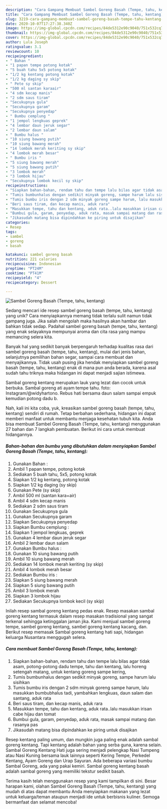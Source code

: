 ```yaml
---
description: "Cara Gampang Membuat Sambel Goreng Basah (Tempe, tahu, kentang), Bikin Ngiler"
title: "Cara Gampang Membuat Sambel Goreng Basah (Tempe, tahu, kentang), Bikin Ngiler"
slug: 3219-cara-gampang-membuat-sambel-goreng-basah-tempe-tahu-kentang-bikin-ngiler
date: 2020-10-07T17:27:38.340Z
image: https://img-global.cpcdn.com/recipes/84de5312e90c9040/751x532cq70/sambel-goreng-basah-tempe-tahu-kentang-foto-resep-utama.jpg
thumbnail: https://img-global.cpcdn.com/recipes/84de5312e90c9040/751x532cq70/sambel-goreng-basah-tempe-tahu-kentang-foto-resep-utama.jpg
cover: https://img-global.cpcdn.com/recipes/84de5312e90c9040/751x532cq70/sambel-goreng-basah-tempe-tahu-kentang-foto-resep-utama.jpg
author: Lula Joseph
ratingvalue: 3.1
reviewcount: 10
recipeingredient:
- " Bahan "
- "1 papan tempe potong kotak"
- "5 buah tahu 5x5 potong kotak"
- "1/2 kg kentang potong kotak"
- "1/2 kg daging sy skip"
- " Pete sy skip"
- "500 ml santan karaair"
- "4 sdm kecap manis"
- "2 sdm saus tiram"
- "Secukupnya gula"
- "Secukupnya garam"
- "Secukupnya penyedap"
- " Bumbu cemplung "
- "1 jempol lengkuas geprek"
- "4 lembar daun jeruk segar"
- "2 lembar daun salam"
- " Bumbu halus "
- "10 siung bawang putih"
- "10 siung bawang merah"
- "14 lombok merah keriting sy skip"
- "4 lombok merah besar"
- " Bumbu iris "
- "5 siung bawang merah"
- "5 siung bawang putih"
- "3 lombok merah"
- "3 lombok hijau"
- "Secukupnya lombok kecil sy skip"
recipeinstructions:
- "Siapkan bahan-bahan, rendam tahu dan tempe lalu bilas agar tidak asam, potong-potong dadu tempe, tahu dan kentang, lalu horeng setengah matang, untuk kentang goreng sampe kering,"
- "Tumis bumbunhalus dengan sedikit minyak goreng, sampe harum lalu sisihkan"
- "Tumis bumbu iris dengan 2 sdm minyak goreng sampe harum, lalu masukkan bumbubhalus tadi, yambahkan lengkuas, daun salam dan santang, aduk rata"
- "Beri saus tiram, dan kecap manis, aduk rara"
- "Masukkan tempe, tahu dan kentang, aduk rata..lalu masukkan irisan cabe hijau dan tomat"
- "Bumbui gula, garam, penyedap, aduk rata, masak sampai matang dan rasanya pas"
- "Jikasudah matang bisa dipindahkan ke piring untuk disajikan"
categories:
- Resep
tags:
- sambel
- goreng
- basah

katakunci: sambel goreng basah 
nutrition: 221 calories
recipecuisine: Indonesian
preptime: "PT24M"
cooktime: "PT41M"
recipeyield: "4"
recipecategory: Dessert

---
```



![Sambel Goreng Basah (Tempe, tahu, kentang)](https://img-global.cpcdn.com/recipes/84de5312e90c9040/751x532cq70/sambel-goreng-basah-tempe-tahu-kentang-foto-resep-utama.jpg)

Sedang mencari ide resep sambel goreng basah (tempe, tahu, kentang) yang unik? Cara menyiapkannya memang tidak terlalu sulit namun tidak gampang juga. Jika salah mengolah maka hasilnya akan hambar dan bahkan tidak sedap. Padahal sambel goreng basah (tempe, tahu, kentang) yang enak selayaknya mempunyai aroma dan cita rasa yang mampu memancing selera kita.

Banyak hal yang sedikit banyak berpengaruh terhadap kualitas rasa dari sambel goreng basah (tempe, tahu, kentang), mulai dari jenis bahan, selanjutnya pemilihan bahan segar, sampai cara membuat dan menyajikannya. Tidak usah pusing jika hendak menyiapkan sambel goreng basah (tempe, tahu, kentang) enak di mana pun anda berada, karena asal sudah tahu triknya maka hidangan ini dapat menjadi sajian istimewa.

Sambal goreng kentang merupakan lauk yang lezat dan cocok untuk berbuka. Sambal goreng ati ayam tempe tahu. foto: Instagram/@widyhartono. Rebus hati bersama daun salam sampai empuk kemudian potong dadu b.


Nah, kali ini kita coba, yuk, kreasikan sambel goreng basah (tempe, tahu, kentang) sendiri di rumah. Tetap berbahan sederhana, hidangan ini dapat memberi manfaat untuk membantu menjaga kesehatan tubuh kita. Anda bisa membuat Sambel Goreng Basah (Tempe, tahu, kentang) menggunakan 27 bahan dan 7 langkah pembuatan. Berikut ini cara untuk membuat hidangannya.

<!--inarticleads1-->

##### Bahan-bahan dan bumbu yang dibutuhkan dalam menyiapkan Sambel Goreng Basah (Tempe, tahu, kentang):

1. Gunakan  Bahan :
1. Ambil 1 papan tempe, potong kotak
1. Sediakan 5 buah tahu, 5x5, potong kotak
1. Siapkan 1/2 kg kentang, potong kotak
1. Siapkan 1/2 kg daging (sy skip)
1. Gunakan  Pete (sy skip)
1. Ambil 500 ml (santan kara+air)
1. Ambil 4 sdm kecap manis
1. Sediakan 2 sdm saus tiram
1. Gunakan Secukupnya gula
1. Gunakan Secukupnya garam
1. Siapkan Secukupnya penyedap
1. Siapkan  Bumbu cemplung :
1. Siapkan 1 jempol lengkuas, geprek
1. Gunakan 4 lembar daun jeruk segar
1. Ambil 2 lembar daun salam
1. Gunakan  Bumbu halus :
1. Gunakan 10 siung bawang putih
1. Ambil 10 siung bawang merah
1. Sediakan 14 lombok merah keriting (sy skip)
1. Ambil 4 lombok merah besar
1. Sediakan  Bumbu iris :
1. Siapkan 5 siung bawang merah
1. Siapkan 5 siung bawang putih
1. Ambil 3 lombok merah
1. Siapkan 3 lombok hijau
1. Sediakan Secukupnya lombok kecil (sy skip)


Inilah resep sambal goreng kentang pedas enak. Resep masakan sambal goreng kentang termasuk dalam resep masakan tradisional yang sangat terkenal sehingga ketinggalan jaman jika. Kami menjual sambel goreng tempe, sambel goreng kentang, sambel goreng kentang kacang, dan. Berikut resep memasak Sambal goreng kentang hati sapi, hidangan keluarga Nusantara menggugah selera. 

<!--inarticleads2-->

##### Cara membuat Sambel Goreng Basah (Tempe, tahu, kentang):

1. Siapkan bahan-bahan, rendam tahu dan tempe lalu bilas agar tidak asam, potong-potong dadu tempe, tahu dan kentang, lalu horeng setengah matang, untuk kentang goreng sampe kering,
1. Tumis bumbunhalus dengan sedikit minyak goreng, sampe harum lalu sisihkan
1. Tumis bumbu iris dengan 2 sdm minyak goreng sampe harum, lalu masukkan bumbubhalus tadi, yambahkan lengkuas, daun salam dan santang, aduk rata
1. Beri saus tiram, dan kecap manis, aduk rara
1. Masukkan tempe, tahu dan kentang, aduk rata..lalu masukkan irisan cabe hijau dan tomat
1. Bumbui gula, garam, penyedap, aduk rata, masak sampai matang dan rasanya pas
1. Jikasudah matang bisa dipindahkan ke piring untuk disajikan


Resep kentang paling umum, dan mungkin juga paling enak adalah sambal goreng kentang. Tapi kentang adalah bahan yang serba guna, karena selain. Sambal Goreng Kentang Hati juga sering menjadi pelengkap Nasi Tumpeng atau Nasi Kuning bersama lauk lainnya seperti Kering Tempe, Perkedel Kentang, Ayam Goreng dan Urap Sayuran. Ada beberapa variasi bumbu Sambal Goreng, ada yang pakai kemiri. Sambal goreng kentang basah adalah sambal goreng yang memiliki tekstur sedikit basah. 

Terima kasih telah menggunakan resep yang kami tampilkan di sini. Besar harapan kami, olahan Sambel Goreng Basah (Tempe, tahu, kentang) yang mudah di atas dapat membantu Anda menyiapkan makanan yang lezat untuk keluarga/teman ataupun menjadi ide untuk berbisnis kuliner. Semoga bermanfaat dan selamat mencoba!
